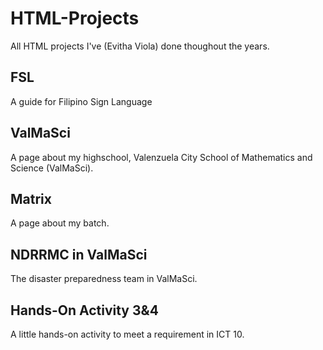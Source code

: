 # HTML-Projects
All HTML projects I've (Evitha Viola) done thoughout the years.

## FSL
A guide for Filipino Sign Language

## ValMaSci
A page about my highschool, Valenzuela City School of Mathematics and Science (ValMaSci).

## Matrix
A page about my batch.

## NDRRMC in ValMaSci
The disaster preparedness team in ValMaSci.

## Hands-On Activity 3&4
A little hands-on activity to meet a requirement in ICT 10.
